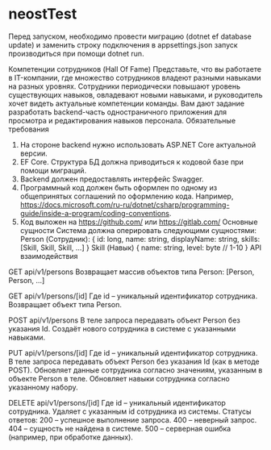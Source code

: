 # neostTest
Перед запуском, необходимо провести миграцию (dotnet ef database update) и заменить строку подключения в appsettings.json
запуск производиться при помощи dotnet run.

Компетенции сотрудников (Hall Of Fame)
Представьте, что вы работаете в IT-компании, где множество сотрудников владеют разными навыками на разных уровнях. Сотрудники периодически повышают уровень существующих навыков, овладевают новыми навыками, и руководитель хочет видеть актуальные компетенции команды. Вам дают задание разработать backend-часть одностраничного приложения для просмотра и редактирования навыков персонала.
Обязательные требования
1.	На стороне backend нужно использовать ASP.NET Core актуальной версии.
2.	EF Core. Структура БД должна приводиться к кодовой базе при помощи миграций.
3.	Backend должен предоставлять интерфейс Swagger.
4.	Программный код должен быть оформлен по одному из общепринятых соглашений по оформлению кода. Например, https://docs.microsoft.com/ru-ru/dotnet/csharp/programming-guide/inside-a-program/coding-conventions.
5.	Код выложен на https://github.com/ или https://gitlab.com/
Основные сущности
Система должна оперировать следующими сущностями:
Person (Сотрудник):
{
  id: long,
  name: string,
  displayName: string,
  skills: [Skill, Skill, Skill, …]
}
Skill (Навык)
{
  name: string,
  level: byte // 1-10
}
API взаимодействия

GET api/v1/persons
Возвращает массив объектов типа Person:
[Person, Person, …]

GET api/v1/persons/[id]
Где id – уникальный идентификатор сотрудника.
Возвращает объект типа Person.

POST api/v1/persons
В теле запроса передавать объект Person без указания Id.
Создаёт нового сотрудника в системе с указанными навыками.

PUT api/v1/persons/[id]
Где id – уникальный идентификатор сотрудника.
В теле запроса передавать объект Person без указания Id (как в методе POST). 
Обновляет данные сотрудника согласно значениям, указанным в объекте Person в теле. Обновляет навыки сотрудника согласно указанному набору.

DELETE api/v1/persons/[id]
Где id – уникальный идентификатор сотрудника.
Удаляет с указанным id сотрудника из системы.
Статусы ответов:
200 – успешное выполнение запроса.
400 – неверный запрос.
404 – сущность не найдена в системе.
500 – серверная ошибка (например, при обработке данных).
